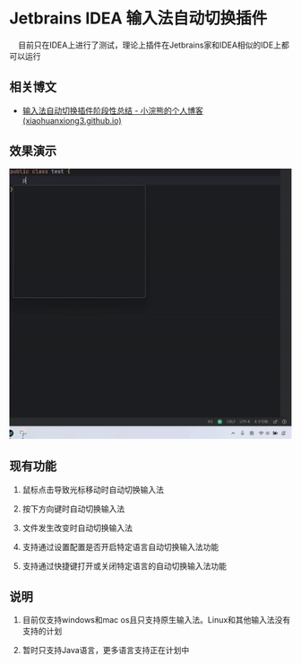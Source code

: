 # Jetbrains IDEA 输入法自动切换插件

    目前只在IDEA上进行了测试，理论上插件在Jetbrains家和IDEA相似的IDE上都可以运行

## 相关博文

* [输入法自动切换插件阶段性总结 - 小浣熊的个人博客 (xiaohuanxiong3.github.io)](https://xiaohuanxiong3.github.io/2024/07/18/%E8%BE%93%E5%85%A5%E6%B3%95%E8%87%AA%E5%8A%A8%E5%88%87%E6%8D%A2%E6%8F%92%E4%BB%B6%E9%98%B6%E6%AE%B5%E6%80%A7%E6%80%BB%E7%BB%93/)

## 效果演示

![](dist/aef7e0aa3f8e2f9a2468ab4be488c04071466059.gif)

## 现有功能

1. 鼠标点击导致光标移动时自动切换输入法

2. 按下方向键时自动切换输入法

3. 文件发生改变时自动切换输入法

4. 支持通过设置配置是否开启特定语言自动切换输入法功能

5. 支持通过快捷键打开或关闭特定语言的自动切换输入法功能

## 说明

1. 目前仅支持windows和mac os且只支持原生输入法。Linux和其他输入法没有支持的计划

2. 暂时只支持Java语言，更多语言支持正在计划中

# 
